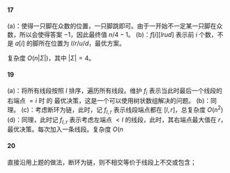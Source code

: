 #### 17

(a)：使得一只脚在众数的位置，一只脚跳即可。由于一开始不一定某一只脚在众数，所以会使得答案 $-1$，因此最终值 $n/4-1$。
(b)：$f[i][lrud]$ 表示前 $i$ 个数，不是 $a[i]$ 的脚所在位置为 $l/r/u/d$，最优方案。

复杂度 $O(n|\Sigma|)$，其中 $|\Sigma|=4$。

#### 19

(a)：将所有线段按照 $l$ 排序，遍历所有线段。维护 $f_i$ 表示当此时最后一个线段的右端点 $=i$ 时 的 最优决策，这是一个可以使用树状数组解决的问题。
(b)：同理。
(c\)：考虑断环为链，此时，记 $f_{l,r}$ 表示线段端点都在 $[l,r]$，总复杂度 $O(n^2)$
(d)：同理，此时记 $f_{l,r}$ 表示考虑左端点 $<l$ 的线段，此时，其右端点最大值在 $r$，最优决策。每次加入一条线段。复杂度 $O(n$

#### 20

直接沿用上题的做法，断环为链，则不相交等价于线段上不交或包含； 

<!--stackedit_data:
eyJoaXN0b3J5IjpbLTc4OTkxNjQ2OSwxODY2NjU2MzE1LC0xMT
IwNTYyMjU4LC03NDIwOTYyNzYsMTk1ODQ0MDIxLDUzNDExODE5
MCw2NTIwMzA5MzVdfQ==
-->